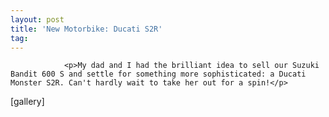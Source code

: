 ```yaml
---
layout: post
title: 'New Motorbike: Ducati S2R'
tag: 
---
```



                <p>My dad and I had the brilliant idea to sell our Suzuki Bandit 600 S and settle for something more sophisticated: a Ducati Monster S2R. Can't hardly wait to take her out for a spin!</p>
<p>[gallery]</p>
            
